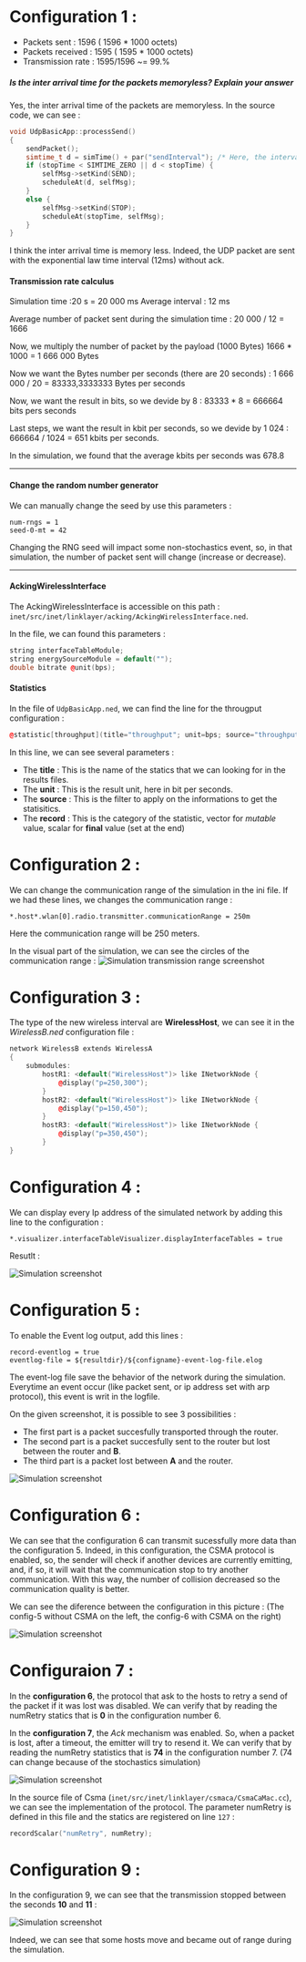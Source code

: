# Configuration 1 :

- Packets sent : 1596 ( 1596 * 1000 octets)
- Packets received : 1595 ( 1595 * 1000 octets)
- Transmission rate : 1595/1596 \~= 99.%


##### Is the **inter arrival time** for the packets memoryless? Explain your answer

Yes, the inter arrival time of the packets are memoryless. In the source code, we can see :

```c++
void UdpBasicApp::processSend()
{
    sendPacket();
    simtime_t d = simTime() + par("sendInterval"); /* Here, the interval between the next sent take not care about the last send. */
    if (stopTime < SIMTIME_ZERO || d < stopTime) {
        selfMsg->setKind(SEND);
        scheduleAt(d, selfMsg);
    }
    else {
        selfMsg->setKind(STOP);
        scheduleAt(stopTime, selfMsg);
    }
}
```
I think the inter arrival time is memory less. Indeed, the UDP packet are sent with the exponential law time interval (12ms) without ack.

#### Transmission rate calculus

Simulation time :20 s = 20 000 ms
Average interval : 12 ms

Average number of packet sent during the simulation time :
 20 000 / 12 = 1666

Now, we multiply the number of packet by the payload (1000 Bytes)
1666 * 1000 = 1 666 000 Bytes

Now we want the Bytes number per seconds (there are 20 seconds) :
1 666 000 / 20 = 83333,3333333 Bytes per seconds


Now, we want the result in bits, so we devide by 8 :
83333 * 8 = 666664 bits pers seconds

Last steps, we want the result in kbit per seconds, so we devide by 1 024 :
666664 / 1024 = 651 kbits per seconds.

In the simulation, we found that the average kbits per seconds was 678.8

___


#### Change the random number generator

We can manually change the seed by use this parameters :
```
num-rngs = 1
seed-0-mt = 42
```

Changing the RNG seed will impact some non-stochastics event, so, in that simulation, the number of packet sent will change (increase or decrease).

___

#### AckingWirelessInterface

The AckingWirelessInterface is accessible on this path :
`inet/src/inet/linklayer/acking/AckingWirelessInterface.ned`.


In the file, we can found this parameters :

```c++
string interfaceTableModule;
string energySourceModule = default("");
double bitrate @unit(bps);
```

#### Statistics

In the file of `UdpBasicApp.ned`, we can find the line for the througput configuration :
```c++
@statistic[throughput](title="throughput"; unit=bps; source="throughput(packetReceived)"; record=vector);
```

In this line, we can see several parameters :
 - The **title**  : This is the name of the statics that we can looking for in the results files.
 - The **unit**   : This is the result unit, here in bit per seconds.
 - The **source** : This is the filter to apply on the informations to get the statisitics.
 - The **record** : This is the category of the statistic, vector for *mutable* value, scalar for **final** value (set at the end)


# Configuration 2 :

We can change the communication range of the simulation in the ini file.
If we had these lines, we changes the communication range :

```
*.host*.wlan[0].radio.transmitter.communicationRange = 250m
```
Here the communication range will be 250 meters.

In the visual part of the simulation, we can see the circles of the communication range :
![Simulation transmission range screenshot](./images/transmission-range.png "Simulation transmission range screenshot")


# Configuration 3 :

The type of the new wireless interval are **WirelessHost**, we can see it in the *WirelessB.ned* configuration file : 

```c++
network WirelessB extends WirelessA
{
    submodules:
        hostR1: <default("WirelessHost")> like INetworkNode {
            @display("p=250,300");
        }
        hostR2: <default("WirelessHost")> like INetworkNode {
            @display("p=150,450");
        }
        hostR3: <default("WirelessHost")> like INetworkNode {
            @display("p=350,450");
        }
}
```

# Configuration 4 :

We can display every Ip address of the simulated network by adding this line to the configuration :
```
*.visualizer.interfaceTableVisualizer.displayInterfaceTables = true
```

Resutlt :

![Simulation screenshot](./images/configuration-4.png "Simulation screenshot")


# Configuration 5 :

To enable the Event log output, add this lines :
```
record-eventlog = true
eventlog-file = ${resultdir}/${configname}-event-log-file.elog
```

The event-log file save the behavior of the network during the simulation. Everytime an event occur (like packet sent, or ip address set with arp protocol), this event is writ in the logfile.

On the given screenshot, it is possible to see 3 possibilities :
 - The first part is a packet succesfully transported through the router.
 - The second part is a packet succesfully sent to the router but lost between the router and **B**.
 - The third part is a packet lost between **A** and the router.

![Simulation screenshot](./images/configuration-5.png "Simulation screenshot")


# Configuration 6 :

We can see that the configuration 6 can transmit sucessfully more data than the configuration 5.
Indeed, in this configuration, the CSMA protocol is enabled, so, the sender will check if another devices are currently emitting, 
and, if so, it will wait that the communication stop to try another communication.
With this way, the number of collision decreased so the communication quality is better.

We can see the diference between the configuration in this picture :
(The config-5 without CSMA on the left, the config-6 with CSMA on the right)

![Simulation screenshot](./images/configuration-6.png "Simulation screenshot")


# Configuraion 7 :

In the **configuration 6**, the protocol that ask to the hosts to retry a send of the packet if it was lost was disabled.
We can verify that by reading the numRetry statics that is **0** in the configuration number 6.

In the **configuration 7**, the *Ack* mechanism was enabled. So, when a packet is lost, after a timeout, the emitter will try to resend it.
We can verify that by reading the numRetry statistics that is **74** in the configuration number 7. (74 can change because of the stochastics simulation)

![Simulation screenshot](./images/configuration-7-num-retry.png "Simulation screenshot")

In the source file of Csma (`inet/src/inet/linklayer/csmaca/CsmaCaMac.cc`), we can see the implementation of the protocol.
The parameter numRetry is defined in this file and the statics are registered on line `127` :

```c++
recordScalar("numRetry", numRetry);
```

# Configuration 9 :

In the configuration 9, we can see that the transmission stopped between the seconds **10** and **11** :

![Simulation screenshot](./images/configuration-9-decrease.png "Simulation screenshot")

Indeed, we can see that some hosts move and became out of range during the simulation.
